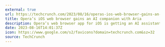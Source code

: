 ```yaml
---
external: true
url: https://techcrunch.com/2023/08/16/operas-ios-web-browser-gains-an-ai-companion-with-aria/
title: Opera’s iOS web browser gains an AI companion with Aria
description: Opera’s web browser app for iOS is getting an AI assistant. The company announced today that Opera for iOS will now include Aria, its browser AI product built in collaboration with OpenAI, integrated directly into the web browser, and free for all users.
date: 2023-08-16T14:01:37Z
icon: https://www.google.com/s2/favicons?domain=techcrunch.com&sz=32
source: TechCrunch
---
```

